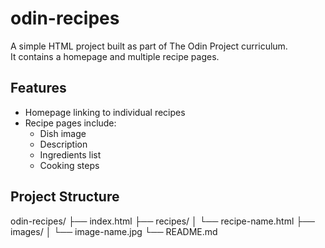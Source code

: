 # odin-recipes

A simple HTML project built as part of The Odin Project curriculum.  
It contains a homepage and multiple recipe pages.

## Features

- Homepage linking to individual recipes
- Recipe pages include:
  - Dish image
  - Description
  - Ingredients list
  - Cooking steps

## Project Structure

odin-recipes/
├── index.html
├── recipes/
│ └── recipe-name.html
├── images/
│ └── image-name.jpg
└── README.md

